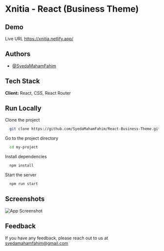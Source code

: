 
# Xnitia - React (Business Theme)




## Demo

Live URL
https://xnitia.netlify.app/


## Authors

- [@SyedaMahamFahim](https://github.com/SyedaMahamFahim/)


## Tech Stack

**Client:** React, CSS, React Router




## Run Locally

Clone the project

```bash
  git clone https://github.com/SyedaMahamFahim/React-Business-Theme.git
```

Go to the project directory

```bash
  cd my-project
```

Install dependencies

```bash
  npm install
```

Start the server

```bash
  npm run start
```



## Screenshots

![App Screenshot](https://user-images.githubusercontent.com/79671325/189000187-15390423-4322-478b-a109-dd1876395dc8.png)


## Feedback

If you have any feedback, please reach out to us at syedamahamfahim@gmail.com

